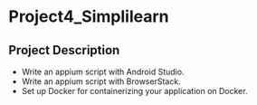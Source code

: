 # Project4_Simplilearn

## Project Description


- Write an appium script with Android Studio.
- Write an appium script with BrowserStack.
- Set up Docker for containerizing your application on Docker.
